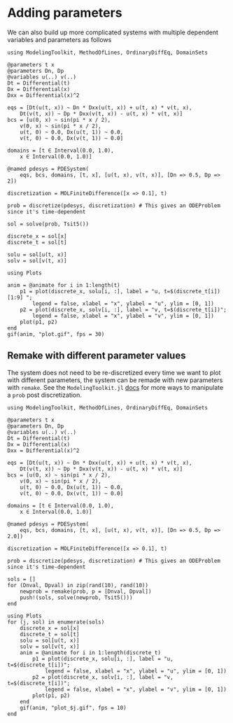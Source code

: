 # Adding parameters

We can also build up more complicated systems with multiple dependent variables and parameters as follows

```@example ivs1
using ModelingToolkit, MethodOfLines, OrdinaryDiffEq, DomainSets

@parameters t x
@parameters Dn, Dp
@variables u(..) v(..)
Dt = Differential(t)
Dx = Differential(x)
Dxx = Differential(x)^2

eqs = [Dt(u(t, x)) ~ Dn * Dxx(u(t, x)) + u(t, x) * v(t, x),
    Dt(v(t, x)) ~ Dp * Dxx(v(t, x)) - u(t, x) * v(t, x)]
bcs = [u(0, x) ~ sin(pi * x / 2),
    v(0, x) ~ sin(pi * x / 2),
    u(t, 0) ~ 0.0, Dx(u(t, 1)) ~ 0.0,
    v(t, 0) ~ 0.0, Dx(v(t, 1)) ~ 0.0]

domains = [t ∈ Interval(0.0, 1.0),
    x ∈ Interval(0.0, 1.0)]

@named pdesys = PDESystem(
    eqs, bcs, domains, [t, x], [u(t, x), v(t, x)], [Dn => 0.5, Dp => 2])

discretization = MOLFiniteDifference([x => 0.1], t)

prob = discretize(pdesys, discretization) # This gives an ODEProblem since it's time-dependent

sol = solve(prob, Tsit5())

discrete_x = sol[x]
discrete_t = sol[t]

solu = sol[u(t, x)]
solv = sol[v(t, x)]

using Plots

anim = @animate for i in 1:length(t)
    p1 = plot(discrete_x, solu[i, :], label = "u, t=$(discrete_t[i])[1:9] ";
        legend = false, xlabel = "x", ylabel = "u", ylim = [0, 1])
    p2 = plot(discrete_x, solv[i, :], label = "v, t=$(discrete_t[i])";
        legend = false, xlabel = "x", ylabel = "v", ylim = [0, 1])
    plot(p1, p2)
end
gif(anim, "plot.gif", fps = 30)
```

## Remake with different parameter values

The system does not need to be re-discretized every time we want to plot with different parameters, the system can be remade with new parameters with `remake`. See the `ModelingToolkit.jl` [docs](https://docs.sciml.ai/ModelingToolkit/stable/tutorials/ode_modeling/#Algebraic-relations-and-structural-simplification) for more ways to manipulate a `prob` post discretization.

```@example ivs2
using ModelingToolkit, MethodOfLines, OrdinaryDiffEq, DomainSets

@parameters t x
@parameters Dn, Dp
@variables u(..) v(..)
Dt = Differential(t)
Dx = Differential(x)
Dxx = Differential(x)^2

eqs = [Dt(u(t, x)) ~ Dn * Dxx(u(t, x)) + u(t, x) * v(t, x),
    Dt(v(t, x)) ~ Dp * Dxx(v(t, x)) - u(t, x) * v(t, x)]
bcs = [u(0, x) ~ sin(pi * x / 2),
    v(0, x) ~ sin(pi * x / 2),
    u(t, 0) ~ 0.0, Dx(u(t, 1)) ~ 0.0,
    v(t, 0) ~ 0.0, Dx(v(t, 1)) ~ 0.0]

domains = [t ∈ Interval(0.0, 1.0),
    x ∈ Interval(0.0, 1.0)]

@named pdesys = PDESystem(
    eqs, bcs, domains, [t, x], [u(t, x), v(t, x)], [Dn => 0.5, Dp => 2.0])

discretization = MOLFiniteDifference([x => 0.1], t)

prob = discretize(pdesys, discretization) # This gives an ODEProblem since it's time-dependent

sols = []
for (Dnval, Dpval) in zip(rand(10), rand(10))
    newprob = remake(prob, p = [Dnval, Dpval])
    push!(sols, solve(newprob, Tsit5()))
end

using Plots
for (j, sol) in enumerate(sols)
    discrete_x = sol[x]
    discrete_t = sol[t]
    solu = sol[u(t, x)]
    solv = sol[v(t, x)]
    anim = @animate for i in 1:length(discrete_t)
        p1 = plot(discrete_x, solu[i, :], label = "u, t=$(discrete_t[i])";
            legend = false, xlabel = "x", ylabel = "u", ylim = [0, 1])
        p2 = plot(discrete_x, solv[i, :], label = "v, t=$(discrete_t[i])";
            legend = false, xlabel = "x", ylabel = "v", ylim = [0, 1])
        plot(p1, p2)
    end
    gif(anim, "plot_$j.gif", fps = 10)
end
```
